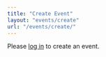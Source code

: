 ```yaml
---
title: "Create Event"
layout: "events/create"
url: "/events/create/"
---
```


<p>Please <a href="#" id="login-link">log in</a> to create an event.</p>
